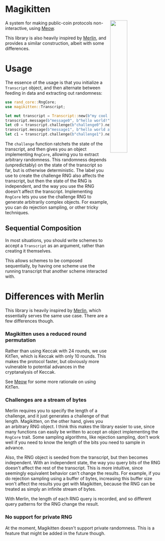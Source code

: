 # Magikitten

<img
 width="33%"
 align="right"
 src="https://cronokirby.com/projects/2022/magikitten/cover.jpg"/>

A system for making public-coin protocols non-interactive, using
[Meow](https://github.com/cronokirby/meow).

This library is also heavily inspired by [Merlin](https://merlin.cool),
and provides a similar construction, albeit with some differences.

# Usage

The essence of the usage is that you initialize a `Transcript` object,
and then alternate between feeding in data and extracting out randomness:

```rust
use rand_core::RngCore;
use magikitten::Transcript;

let mut transcript = Transcript::new(b"my cool protocol");
transcript.message(b"message0", b"hello world!");
let c0 = transcript.challenge(b"challenge0").next_u64();
transcript.message(b"message1", b"hello world again!");
let c1 = transcript.challenge(b"challenge1").next_u64();
```

The `challenge` function ratchets the state of the transcript, and then
gives you an object implementing `RngCore`, allowing you to extract arbitrary
randomness.
This randomness depends (unpredictably) on the state of the transcript so far, but is otherwise
deterministic.
The label you use to create the challenge RNG also affects the transcript,
but then the state of the RNG is independent, and the way you use the RNG
doesn't affect the transcript.
Implementing `RngCore` lets you use the challenge RNG to generate arbitrarily
complex objects.
For example, you can do rejection sampling, or other tricky techniques.

## Sequential Composition

In most situations, you should write schemes to accept a `Transcript`
as an argument, rather than creating it themselves.

This allows schemes to be composed sequentially, by having one scheme use
the running transcript that another scheme interacted with.

# Differences with Merlin

This library is heavily inspired by [Merlin](https://merlin.cool),
which essentially serves the same use case.
There are a few differences though.

### Magikitten uses a reduced round permutation

Rather than using Keccak with 24 rounds, we use KitTen, which is Keccak
with only 10 rounds.
This makes the protocol faster, but obviously more vulnerable to potential
advances in the cryptanalysis of Keccak.

See [Meow](https://github.com/cronokirby/meow) for some more rationale
on using KitTen.

### Challenges are a stream of bytes

Merlin requires you to specify the length of a challenge, and it just generates
a challenge of that length.
Magikitten, on the other hand, gives you an arbitrary RNG object.
I think this makes the library easier to use, since many functions
can easily be written to accept an object implementing the `RngCore` trait.
Some sampling algorithms, like rejection sampling, don't work well
if you need to know the length of the bits you need to sample in advance.

Also, the RNG object is seeded from the transcript, but then becomes independent.
With an independent state, the way you query bits of the RNG doesn't affect
the rest of the transcript.
This is more intuitive, since seemingly equivalent behavior can't change
the results.
For example, if you do rejection sampling using a buffer of bytes,
increasing this buffer size won't affect the results you get with Magikitten,
because the RNG can be treated as simply an infinite stream of bytes.

With Merlin, the length of each RNG query is recorded, and so different query
patterns for the RNG change the result.

### No support for private RNG

At the moment, Magikitten doesn't support private randomness.
This is a feature that might be added in the future though.
